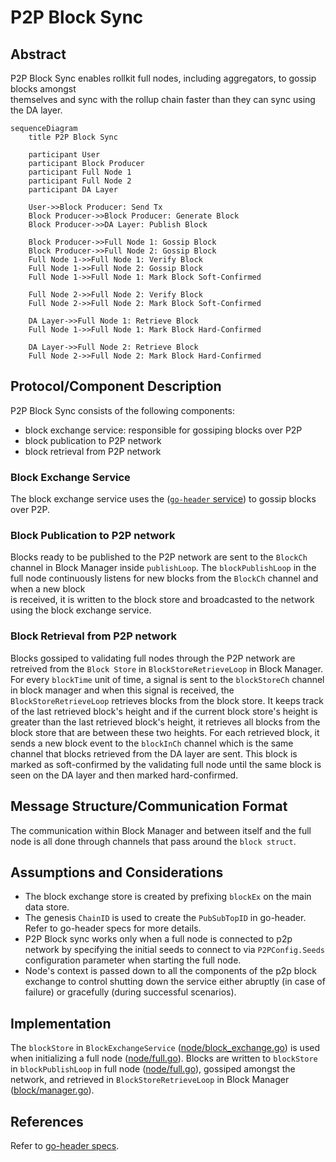 # P2P Block Sync

## Abstract

P2P Block Sync enables rollkit full nodes, including aggregators, to gossip blocks amongst  
themselves and sync with the rollup chain faster than they can sync using the DA layer.

```mermaid
sequenceDiagram
    title P2P Block Sync

    participant User
    participant Block Producer
    participant Full Node 1
    participant Full Node 2
    participant DA Layer

    User->>Block Producer: Send Tx
    Block Producer->>Block Producer: Generate Block
    Block Producer->>DA Layer: Publish Block

    Block Producer->>Full Node 1: Gossip Block
    Block Producer->>Full Node 2: Gossip Block
    Full Node 1->>Full Node 1: Verify Block
    Full Node 1->>Full Node 2: Gossip Block
    Full Node 1->>Full Node 1: Mark Block Soft-Confirmed

    Full Node 2->>Full Node 2: Verify Block
    Full Node 2->>Full Node 2: Mark Block Soft-Confirmed

    DA Layer->>Full Node 1: Retrieve Block
    Full Node 1->>Full Node 1: Mark Block Hard-Confirmed

    DA Layer->>Full Node 2: Retrieve Block
    Full Node 2->>Full Node 2: Mark Block Hard-Confirmed
```

## Protocol/Component Description

P2P Block Sync consists of the following components:

* block exchange service: responsible for gossiping blocks over P2P
* block publication to P2P network
* block retrieval from P2P network

### Block Exchange Service

The block exchange service uses the ([`go-header` service](https://github.com/celestiaorg/go-header)) to gossip blocks over P2P.

### Block Publication to P2P network

Blocks ready to be published to the P2P network are sent to the `BlockCh` channel in Block Manager inside `publishLoop`.
The `blockPublishLoop` in the full node continuously listens for new blocks from the `BlockCh` channel and when a new block  
is received, it is written to the block store and broadcasted to the network using the block exchange service.

### Block Retrieval from P2P network

Blocks gossiped to validating full nodes through the P2P network are retreived from the `Block Store` in `BlockStoreRetrieveLoop` in Block Manager.
For every `blockTime` unit of time, a signal is sent to the `blockStoreCh` channel in block manager and when this signal is received, the  
`BlockStoreRetrieveLoop` retrieves blocks from the block store. It keeps track of the last retrieved block's height and if the current block store's height  is greater than the last retrieved block's height, it retrieves all blocks from the block store that are between these two heights.
For each retrieved block, it sends a new block event to the `blockInCh` channel which is the same channel that blocks retrieved from the DA layer are sent.
This block is marked as soft-confirmed by the validating full node until the same block is seen on the DA layer and then marked hard-confirmed.

## Message Structure/Communication Format

The communication within Block Manager and between itself and the full node is all done through channels that pass around the `block struct`.  

## Assumptions and Considerations

* The block exchange store is created by prefixing `blockEx` on the main data store.
* The genesis `ChainID` is used to create the `PubSubTopID` in go-header. Refer to go-header specs for more details.
* P2P Block sync works only when a full node is connected to p2p network by specifying the initial seeds to connect to via `P2PConfig.Seeds` configuration parameter when starting the full node.
* Node's context is passed down to all the components of the p2p block exchange to control shutting down the service either abruptly (in case of failure) or gracefully (during successful scenarios).

## Implementation

The `blockStore` in `BlockExchangeService` ([node/block_exchange.go](https://github.com/rollkit/rollkit/blob/main/node/block_exchange.go)) is used when initializing a full node ([node/full.go](https://github.com/rollkit/rollkit/blob/main/node/full.go)). Blocks are written to `blockStore` in `blockPublishLoop` in full node ([node/full.go](https://github.com/rollkit/rollkit/blob/main/node/full.go)), gossiped amongst the network, and retrieved in `BlockStoreRetrieveLoop` in Block Manager ([block/manager.go](https://github.com/rollkit/rollkit/blob/main/block/manager.go)).

## References

Refer to [go-header specs][go-header].


[go-header]: https://github.com/celestiaorg/go-header
